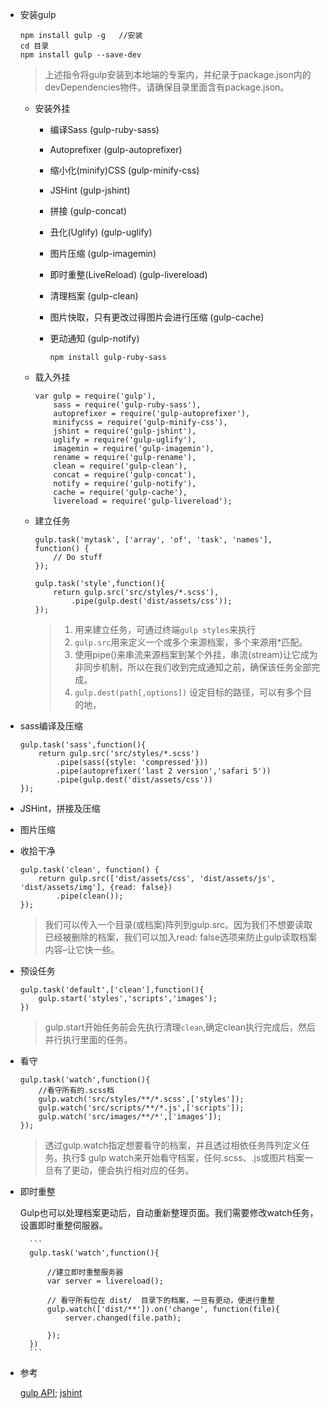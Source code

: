 
* 安装gulp

	```
	npm install gulp -g   //安装
	cd 目录
	npm install gulp --save-dev
	```
	> 上述指令将gulp安装到本地端的专案内，并纪录于package.json内的devDependencies物件。请确保目录里面含有package.json。

	* 安装外挂
	
		* 编译Sass (gulp-ruby-sass)
		* Autoprefixer (gulp-autoprefixer)
		* 缩小化(minify)CSS (gulp-minify-css)
		* JSHint (gulp-jshint)
		* 拼接 (gulp-concat)
		* 丑化(Uglify) (gulp-uglify)
		* 图片压缩 (gulp-imagemin)
		* 即时重整(LiveReload) (gulp-livereload)
		* 清理档案 (gulp-clean)
		* 图片快取，只有更改过得图片会进行压缩 (gulp-cache)
		* 更动通知 (gulp-notify)
		
			```
			npm install gulp-ruby-sass
			```
	* 载入外挂
	
		```
		var gulp = require('gulp'),
			sass = require('gulp-ruby-sass'),
			autoprefixer = require('gulp-autoprefixer'),
			minifycss = require('gulp-minify-css'),
	    	jshint = require('gulp-jshint'),
    		uglify = require('gulp-uglify'),
		    imagemin = require('gulp-imagemin'),
   			rename = require('gulp-rename'),
	    	clean = require('gulp-clean'),
	    	concat = require('gulp-concat'),
		    notify = require('gulp-notify'),
    		cache = require('gulp-cache'),
		    livereload = require('gulp-livereload');
		```
		
	* 建立任务
	
		```
		gulp.task('mytask', ['array', 'of', 'task', 'names'], function() {
			// Do stuff
		});
		```
	
		```
		gulp.task('style',function(){
			return gulp.src('src/styles/*.scss'), 
				.pipe(gulp.dest('dist/assets/css'));  
		});
		```
		
		> 1. 用来建立任务，可通过终端`gulp styles`来执行   
		> 2. `gulp.src`用来定义一个或多个来源档案，多个来源用*匹配。
		> 3. 使用pipe()来串流来源档案到某个外挂，串流(stream)让它成为非同步机制，所以在我们收到完成通知之前，确保该任务全部完成。
		> 4. `gulp.dest(path[,options])` 设定目标的路径，可以有多个目的地，

* sass编译及压缩

	```
	gulp.task('sass',function(){
		return gulp.src('src/styles/*.scss')
			.pipe(sass({style: 'compressed'}))
			.pipe(autoprefixer('last 2 version','safari 5'))
			.pipe(gulp.dest('dist/assets/css'))
	});
	```
	
* JSHint，拼接及压缩

* 图片压缩

* 收拾干净

	```
	gulp.task('clean', function() { 
  		return gulp.src(['dist/assets/css', 'dist/assets/js', 'dist/assets/img'], {read: false})
    		.pipe(clean());
	});
	```	
	> 我们可以传入一个目录(或档案)阵列到gulp.src。因为我们不想要读取已经被删除的档案，我们可以加入read: false选项来防止gulp读取档案内容–让它快一些。
	
* 预设任务

	```
	gulp.task('default',['clean'],function(){
		gulp.start('styles','scripts','images');
	})
	```
	
	> gulp.start开始任务前会先执行清理`clean`,确定clean执行完成后，然后并行执行里面的任务。

* 看守

	```
	gulp.task('watch',function(){
		//看守所有的.scss档
		gulp.watch('src/styles/**/*.scss',['styles']);
		gulp.watch('src/scripts/**/*.js',['scripts']);
		gulp.watch('src/images/**/*',['images']);
	});
	```
	
	> 透过gulp.watch指定想要看守的档案，并且透过相依任务阵列定义任务。执行$ gulp watch来开始看守档案，任何.scss、.js或图片档案一旦有了更动，便会执行相对应的任务。
	
* 即时重整

	Gulp也可以处理档案更动后，自动重新整理页面。我们需要修改watch任务，设置即时重整伺服器。


		```
		gulp.task('watch',function(){
		
			//建立即时重整服务器
			var server = livereload();
			
			// 看守所有位在 dist/  目录下的档案，一旦有更动，便进行重整
			gulp.watch(['dist/**']).on('change', function(file){
    			server.changed(file.path);
				
			});
		})
		```






	

	
	
* 参考

	[gulp API](https://github.com/gulpjs/gulp/blob/master/docs/API.md);
	[jshint](http://jshint.com/docs/reporters/)